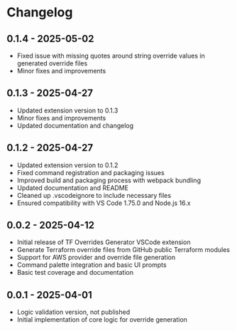 # Changelog

## 0.1.4 - 2025-05-02
- Fixed issue with missing quotes around string override values in generated override files
- Minor fixes and improvements

## 0.1.3 - 2025-04-27
- Updated extension version to 0.1.3
- Minor fixes and improvements
- Updated documentation and changelog

## 0.1.2 - 2025-04-27
- Updated extension version to 0.1.2
- Fixed command registration and packaging issues
- Improved build and packaging process with webpack bundling
- Updated documentation and README
- Cleaned up .vscodeignore to include necessary files
- Ensured compatibility with VS Code 1.75.0 and Node.js 16.x

## 0.0.2 - 2025-04-12
- Initial release of TF Overrides Generator VSCode extension
- Generate Terraform override files from GitHub public Terraform modules
- Support for AWS provider and override file generation
- Command palette integration and basic UI prompts
- Basic test coverage and documentation

## 0.0.1 - 2025-04-01
- Logic validation version, not published
- Initial implementation of core logic for override generation

